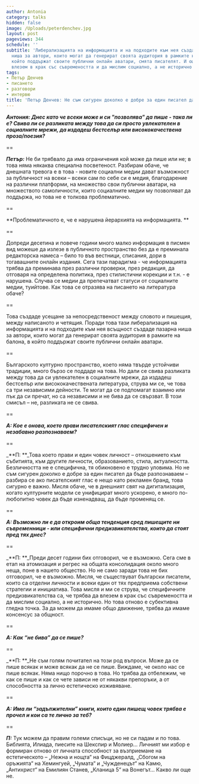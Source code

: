 ```yaml
---
author: Antonia
category: talks
hidden: false
image: /Uploads/peterdenchev.jpg
layout: post
pageviews: 344
schedule: ''
subtitle: 'Либерализацията на информацията и на подходите към нея създаде пазарна
  ниша за автори, които могат да генерират своята аудитория в рамките на балона, в
  който поддържат своите публични онлайн аватари, смята писателят. И още: трябва да
  влезем в крак със съвремеността и да мислим социално, а не исторично'
tags:
- Петър Денчев
- писането
- разговори
- интервю
title: 'Петър Денчев: Не съм сигурен доколко е добре за един писател да бъде разпознаваем'
---
```


_**Антония: Днес като че всеки може и си "позволява" да пише - така ли е? Свива ли се разликата между това да си просто увлекателен в социалните мрежи, да издадеш бестселър или висококачествена проза/поезия?**_

\==

_**Петър:**_ Не би трябвало да има ограничения кой може да пише или не; в това няма някаква специална посветеност. Разбирам обаче, че днешната тревога е в това - новите социални медии дават възможност за публичност на всеки – всеки сам по себе си е медия, благодарение на различни платформи, на множество свои публични аватари, на множеството самоличности, които социалните медии му позволяват да поддържа, но това не е толкова проблематично. 

\==

**Проблематичното е, че е нарушена йерархията на информацията. **

\==

Допреди десетина и повече години много малко информация в писмен вид можеше да излезе в публичното пространство без да е преминала редакторска намеса – било то във вестници, списания, дори в тогавашните онлайн издания. Сега тази парадигма - че информацията трябва да преминава през различни проверки, през редакция, да отговаря на определена политика, през стилистични корекции и т.н. - е нарушена. Случва се медии да препечатват статуси от социалните медии, туийтове. Как това се отразява на писането на литература обаче? 

\==

Това създаде усещане за непосредственост между словото и пишещия, между написаното и четящия. Поради това тази либерализация на информацията и на подходите към нея всъщност създаде пазарна ниша за автори, които могат да генерират своята аудитория в рамките на балона, в който поддържат своите публични онлайн аватари. 

\==

Българското културно пространство, което няма твърде устойчиви традиции, много бързо се поддаде на това. Но дали се свива разликата между това да си увлекателен в социалните мрежи, да издадеш бестселър или висококачествената литература, струва ми се, че това са три независими дейности. Те могат да се подпомагат взаимно или пък да си пречат, но са независими и не бива да се свързват. В този смисъл – не, разликата не се свива.

\==

_**А: Кое е онова, което прави писателският глас специфичен и незабавно разпознаваем?**_

\==

_**П: **_Това което прави и един човек личност – отношението към събитията, към другите личности, образованието, стила, актуалността. Безличността не е специфична, тя обикновено е трудно уловима. Но не съм сигурен доколко е добре за един писател да бъде разпознаваем – разбира се ако писателският глас е нещо като рекламен бранд, това сигурно е важно. Мисля обаче, че в днешният свят на дигитализация, когато културните модели се унифицират много ускорено, е много по-любопитно човек да бъде изненадващ, да бъде променящ се.

\==

_**А: Възможно ли е да откроим обща тенденция сред пишещите ни съвременници - или специфични предизвикателства, които да стоят пред тях днес?**_

\==

_**П: **_Преди десет години бих отговорил, че е възможно. Сега сме в етап на атомизация и регрес на общата консолидация около много неща, поне в нашето общество. Но не само заради това не бих отговорил, че е възможно. Мисля, че съществуват български писатели, които са отделни личности и всеки един от тях предприема собствени стратегии и инициатива. Това мисля и ми се струва, че специфичните предизвикателства са, че трябва да влезем в крак със съвремеността и да мислим социално, а не исторично. Но това отново е субективна гледна точка. За да можем да имаме общо движение, трябва да имаме консенсус за общност.

\==

_**А: Как “не бива” да се пише?**_

\==

_**П: **_Не съм голям почитател на този род въпроси. Може да се пише всякак и може всякак да не се пише. Виждаме, че около нас се пише всякак. Няма нищо порочно в това. Но трябва да отбележим, че как се пише и как се чете зависи не от някакви препоръки, а от способността за лично естетическо изживяване.

\==

_**А: Има ли “задължителни” книги, които един пишещ човек трябва е прочел и кои са те лично за теб?**_

\==

_**П:**_ Тук можем да правим големи списъци, но не си падам и по това. Библията, Илиада, пиесите на Шекспир и Молиер... Личният ми избор е формиран отново от личната способност за възприемане на естетическото – „Нежна и нощта“ на Фицджералд, „Сбогом на оръжията“ на Хемингуей, „Чумата“ и „Чужденецът“ на Камю, „Антихрист“ на Емилиян Станев, „Кланица 5“ на Вонегът... Какво ли още не.